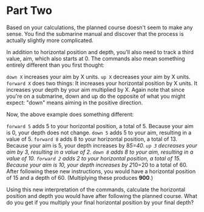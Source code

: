 # Part Two

Based on your calculations, the planned course doesn't seem to make any sense. You find the submarine manual and discover that the process is actually slightly more complicated.

In addition to horizontal position and depth, you'll also need to track a third value, aim, which also starts at 0. The commands also mean something entirely different than you first thought:

`down X` increases your aim by X units.
`up X` decreases your aim by X units.
`forward X` does two things:
It increases your horizontal position by X units.
It increases your depth by your aim multiplied by X.
Again note that since you're on a submarine, down and up do the opposite of what you might expect: "down" means aiming in the positive direction.

Now, the above example does something different:

`forward 5` adds 5 to your horizontal position, a total of 5. Because your aim is 0, your depth does not change.
`down 5` adds 5 to your aim, resulting in a value of 5.
`forward 8` adds 8 to your horizontal position, a total of 13. Because your aim is 5, your depth increases by 8*5=40.
`up 3` decreases your aim by 3, resulting in a value of 2.
`down 8` adds 8 to your aim, resulting in a value of 10.
`forward 2` adds 2 to your horizontal position, a total of 15. Because your aim is 10, your depth increases by 2*10=20 to a total of 60.
After following these new instructions, you would have a horizontal position of 15 and a depth of 60. (Multiplying these produces **900**.)

Using this new interpretation of the commands, calculate the horizontal position and depth you would have after following the planned course. What do you get if you multiply your final horizontal position by your final depth?